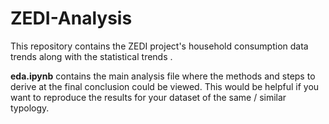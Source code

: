 # ZEDI-Analysis

This repository contains the ZEDI project's household consumption data trends along with the statistical trends .


**eda.ipynb**  contains the main analysis file where the methods and steps to derive at the final conclusion could be viewed. This would be helpful if you want to reproduce the results for your dataset of the same / similar typology.





